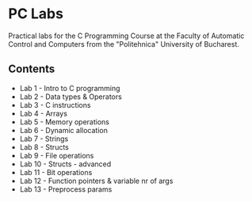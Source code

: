 # PC Labs

Practical labs for the C Programming Course at the Faculty of Automatic
 Control and Computers from the "Politehnica" University of Bucharest.

## Contents

* Lab 1 - Intro to C programming
* Lab 2 - Data types & Operators
* Lab 3 - C instructions
* Lab 4 - Arrays
* Lab 5 - Memory operations
* Lab 6 - Dynamic allocation
* Lab 7 - Strings
* Lab 8 - Structs
* Lab 9 - File operations
* Lab 10 - Structs - advanced
* Lab 11 - Bit operations
* Lab 12 - Function pointers & variable nr of args
* Lab 13 - Preprocess params

